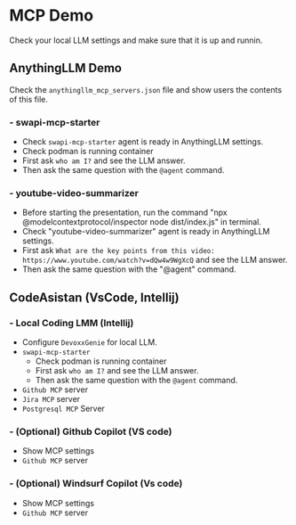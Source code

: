 # MCP Demo
Check your local LLM settings and make sure that it is up and runnin.
## AnythingLLM Demo
Check the `anythingllm_mcp_servers.json` file and show users the contents of this file.
### - swapi-mcp-starter
- Check `swapi-mcp-starter` agent is ready in AnythingLLM settings.
- Check podman is running container
- First ask `who am I?` and see the LLM answer.
- Then ask the same question with the `@agent` command.
### - youtube-video-summarizer
- Before starting the presentation, run the command "npx @modelcontextprotocol/inspector node dist/index.js" in terminal.
- Check "youtube-video-summarizer" agent is ready in AnythingLLM settings.
- First ask `What are the key points from this video: https://www.youtube.com/watch?v=dQw4w9WgXcQ` and see the LLM answer.
- Then ask the same question with the "@agent" command.

## CodeAsistan (VsCode, Intellij)
### - Local Coding LMM (Intellij)
- Configure `DevoxxGenie` for local LLM.
- `swapi-mcp-starter`
  - Check podman is running container
  - First ask `who am I?` and see the LLM answer.
  - Then ask the same question with the `@agent` command.
- `Github MCP` server
- `Jira MCP` server
- `Postgresql MCP` Server

### - (Optional) Github Copilot (VS code)
 - Show MCP settings
 - `Github MCP` server

### - (Optional) Windsurf Copilot (Vs code)
 - Show MCP settings
 - `Github MCP` server
 
